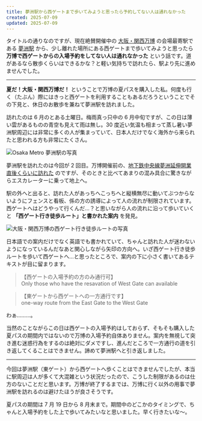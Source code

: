 ```yaml
---
title: 夢洲駅から西ゲートまで歩いてみようと思ったら予約してない人は通れなかった
created: 2025-07-09
updated: 2025-07-09
---
```


タイトルの通りなのですが、現在絶賛開催中の [大阪・関西万博](https://www.expo2025.or.jp/) の会場最寄駅である [夢洲駅](https://subway.osakametro.co.jp/station_guide/C/c09/index.php) から、少し離れた場所にある西ゲートまで歩いてみようと思ったら **万博で西ゲートからの入場予約をしてない人は通れなかった** という話です。道があるなら散歩くらいはできるかな？と軽い気持ちで訪れたら、駅より先に進めませんでした。

---

**夏だ！大阪・関西万博だ！** ということで万博の夏パスを購入した私。何度も行く（たぶん）際にはきっと西ゲートを利用することもあるだろうということでその下見と、休日のお散歩を兼ねて夢洲駅を訪れました。

訪れたのは 6 月のとある土曜日。梅雨真っ只中の 6 月中旬ですが、この日は薄い雲があるものの青空も見えて雨は無し。30 度近い気温も相まって蒸し暑い夢洲駅周辺には非常に多くの人が集まっていて、日本人だけでなく海外から来られたと思われる方も非常にたくさん。

![Osaka Metro 夢洲駅の写真](48d289fb-4a07-48cf-7ec0-9baad9df0a00)

夢洲駅を訪れたのは今回が 2 回目。万博開催前の、[地下鉄中央線夢洲延伸開業直後くらいに訪れた](/blog/20250305/) のですが、そのときと比べてあまりの混み具合に驚きながらエスカレーターに乗って地上へ。

駅の外へと出ると、訪れた人があっちへこっちへと縦横無尽に動いてぶつからないようにフェンスと看板、係の方の誘導によって人の流れが制限されています。西ゲートへはどうやって行くんだ…？と思いながら人の流れに沿って歩いていくと **「西ゲート行き徒歩ルート」と書かれた案内** を発見。

![大阪・関西万博の西ゲート行き徒歩ルートの写真](e460258d-e7d9-4c7c-7f0f-438475fc7300)

日本語での案内だけでなく英語でも書かれていて、ちゃんと訪れた人が迷わないようになっているんだなあと関心しながら矢印の方向へ。いざ西ゲート行き徒歩ルートを歩いて西ゲートへ…と思ったところで、案内の下に小さく書いてあるテキストが目に留まります。

> 【西ゲートの入場予約の方のみ通行可】  
> Only those who have the resavation of West Gate can available

> 【東ゲートから西ゲートへの一方通行です】  
> one-way route from the East Gate to the West Gate

わぁ………。

当然のことながらこの日は西ゲートの入場予約はしておらず、そもそも購入した夏パスの期間内ではないので万博の入場予約自体ありません。案内を無視して突き進む迷惑行為をするのは絶対にダメですし、進んだところで一方通行の道を引き返してくることはできません。諦めて夢洲駅へと引き返しました。

---

今回は夢洲駅（東ゲート）から西ゲートへ歩くことはできませんでしたが、本当に駅周辺は人が多くて大混雑という状況だったので、こうした制限があるのは仕方のないことだと思います。万博が終了するまでは、万博に行く以外の用事で夢洲駅を訪れるのは避けたほうが良さそうです。

夏パスの期間は 7 月 19 日から 8 月末まで。期間中のどこかのタイミングで、ちゃんと入場予約をした上で歩いてみたいなと思いました。早く行きたいな～。
